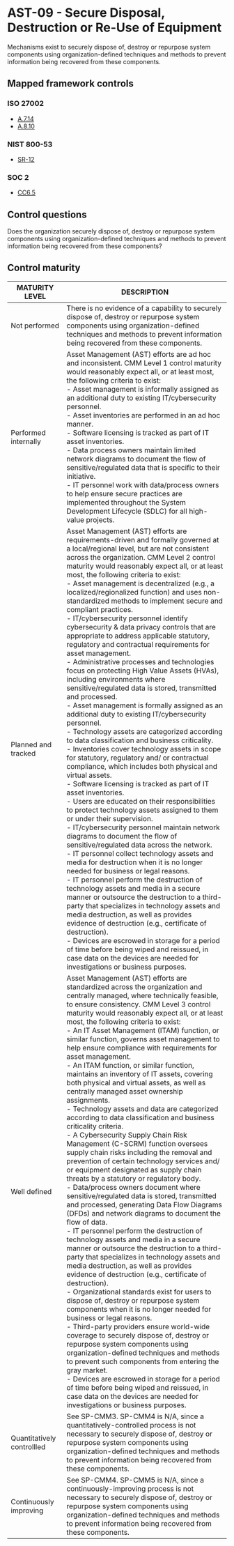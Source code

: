 # AST-09 - Secure Disposal, Destruction or Re-Use of Equipment
Mechanisms exist to securely dispose of, destroy or repurpose system components using organization-defined techniques and methods to prevent information being recovered from these components.
## Mapped framework controls
### ISO 27002
- [A.7.14](../iso27002/a-7.md#a714)
- [A.8.10](../iso27002/a-8.md#a810)
### NIST 800-53
- [SR-12](../nist80053/sr-12.md)
### SOC 2
- [CC6.5](../soc2/cc65.md)
## Control questions
Does the organization securely dispose of, destroy or repurpose system components using organization-defined techniques and methods to prevent information being recovered from these components?
## Control maturity
|       MATURITY LEVEL       |                                                                                                                                                                                                                                                                                                                                                                                                                                                                                                                                                                                                                                                                                                                                                                                                                                                                                                                                                                                                                                                                 DESCRIPTION                                                                                                                                                                                                                                                                                                                                                                                                                                                                                                                                                                                                                                                                                                                                                                                                                                                                                                                                                                                                                                                                 |
|----------------------------|---------------------------------------------------------------------------------------------------------------------------------------------------------------------------------------------------------------------------------------------------------------------------------------------------------------------------------------------------------------------------------------------------------------------------------------------------------------------------------------------------------------------------------------------------------------------------------------------------------------------------------------------------------------------------------------------------------------------------------------------------------------------------------------------------------------------------------------------------------------------------------------------------------------------------------------------------------------------------------------------------------------------------------------------------------------------------------------------------------------------------------------------------------------------------------------------------------------------------------------------------------------------------------------------------------------------------------------------------------------------------------------------------------------------------------------------------------------------------------------------------------------------------------------------------------------------------------------------------------------------------------------------------------------------------------------------------------------------------------------------------------------------------------------------------------------------------------------------------------------------------------------------------------------------------------------------------------------------------------------------------------------------------------------------------------------------------------------------------------------------------------------------|
| Not performed              | There is no evidence of a capability to securely dispose of, destroy or repurpose system components using organization-defined techniques and methods to prevent information being recovered from these components.                                                                                                                                                                                                                                                                                                                                                                                                                                                                                                                                                                                                                                                                                                                                                                                                                                                                                                                                                                                                                                                                                                                                                                                                                                                                                                                                                                                                                                                                                                                                                                                                                                                                                                                                                                                                                                                                                                                         |
| Performed internally       | Asset Management (AST) efforts are ad hoc and inconsistent. CMM Level 1 control maturity would reasonably expect all, or at least most, the following criteria to exist:<br>- Asset management is informally assigned as an additional duty to existing IT/cybersecurity personnel.<br>- Asset inventories are performed in an ad hoc manner.<br>- Software licensing is tracked as part of IT asset inventories.<br>- Data process owners maintain limited network diagrams to document the flow of sensitive/regulated data that is specific to their initiative.<br>- IT personnel work with data/process owners to help ensure secure practices are implemented throughout the System Development Lifecycle (SDLC) for all high-value projects.                                                                                                                                                                                                                                                                                                                                                                                                                                                                                                                                                                                                                                                                                                                                                                                                                                                                                                                                                                                                                                                                                                                                                                                                                                                                                                                                                                                         |
| Planned and tracked        | Asset Management (AST) efforts are requirements-driven and formally governed at a local/regional level, but are not consistent across the organization. CMM Level 2 control maturity would reasonably expect all, or at least most, the following criteria to exist:<br>- Asset management is decentralized (e.g., a localized/regionalized function) and uses non-standardized methods to implement secure and compliant practices.<br>- IT/cybersecurity personnel identify cybersecurity & data privacy controls that are appropriate to address applicable statutory, regulatory and contractual requirements for asset management.<br>- Administrative processes and technologies focus on protecting High Value Assets (HVAs), including environments where sensitive/regulated data is stored, transmitted and processed.<br>- Asset management is formally assigned as an additional duty to existing IT/cybersecurity personnel.<br>- Technology assets are categorized according to data classification and business criticality.<br>- Inventories cover technology assets in scope for statutory, regulatory and/ or contractual compliance, which includes both physical and virtual assets.<br>- Software licensing is tracked as part of IT asset inventories.<br>- Users are educated on their responsibilities to protect technology assets assigned to them or under their supervision. <br>- IT/cybersecurity personnel maintain network diagrams to document the flow of sensitive/regulated data across the network.<br>- IT personnel collect technology assets and media for destruction when it is no longer needed for business or legal reasons.<br>- IT personnel perform the destruction of technology assets and media in a secure manner or outsource the destruction to a third-party that specializes in technology assets and media destruction, as well as provides evidence of destruction (e.g., certificate of destruction).<br>- Devices are escrowed in storage for a period of time before being wiped and reissued, in case data on the devices are needed for investigations or business purposes. |
| Well defined               | Asset Management (AST) efforts are standardized across the organization and centrally managed, where technically feasible, to ensure consistency. CMM Level 3 control maturity would reasonably expect all, or at least most, the following criteria to exist:<br>- An IT Asset Management (ITAM) function, or similar function, governs asset management to help ensure compliance with requirements for asset management.<br>- An ITAM function, or similar function, maintains an inventory of IT assets, covering both physical and virtual assets, as well as centrally managed asset ownership assignments.<br>- Technology assets and data are categorized according to data classification and business criticality criteria.<br>- A Cybersecurity Supply Chain Risk Management (C-SCRM) function oversees supply chain risks including the removal and prevention of certain technology services and/ or equipment designated as supply chain threats by a statutory or regulatory body.<br>- Data/process owners document where sensitive/regulated data is stored, transmitted and processed, generating Data Flow Diagrams (DFDs) and network diagrams to document the flow of data.<br>- IT personnel perform the destruction of technology assets and media in a secure manner or outsource the destruction to a third-party that specializes in technology assets and media destruction, as well as provides evidence of destruction (e.g., certificate of destruction).<br>- Organizational standards exist for users to dispose of, destroy or repurpose system components when it is no longer needed for business or legal reasons.<br>- Third-party providers ensure world-wide coverage to securely dispose of, destroy or repurpose system components using organization-defined techniques and methods to prevent such components from entering the gray market.<br>- Devices are escrowed in storage for a period of time before being wiped and reissued, in case data on the devices are needed for investigations or business purposes.                                                                          |
| Quantitatively controllled | See SP-CMM3. SP-CMM4 is N/A, since a quantitatively-controlled process is not necessary to securely dispose of, destroy or repurpose system components using organization-defined techniques and methods to prevent information being recovered from these components.                                                                                                                                                                                                                                                                                                                                                                                                                                                                                                                                                                                                                                                                                                                                                                                                                                                                                                                                                                                                                                                                                                                                                                                                                                                                                                                                                                                                                                                                                                                                                                                                                                                                                                                                                                                                                                                                      |
| Continuously improving     | See SP-CMM4. SP-CMM5 is N/A, since a continuously-improving process is not necessary to securely dispose of, destroy or repurpose system components using organization-defined techniques and methods to prevent information being recovered from these components.                                                                                                                                                                                                                                                                                                                                                                                                                                                                                                                                                                                                                                                                                                                                                                                                                                                                                                                                                                                                                                                                                                                                                                                                                                                                                                                                                                                                                                                                                                                                                                                                                                                                                                                                                                                                                                                                         |
